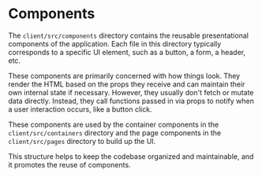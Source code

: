 # Components

The `client/src/components` directory contains the reusable presentational components of the application. Each file in this directory typically corresponds to a specific UI element, such as a button, a form, a header, etc.  

These components are primarily concerned with how things look. They render the HTML based on the props they receive and can maintain their own internal state if necessary. However, they usually don't fetch or mutate data directly. Instead, they call functions passed in via props to notify when a user interaction occurs, like a button click.  

These components are used by the container components in the `client/src/containers` directory and the page components in the `client/src/pages` directory to build up the UI.  

This structure helps to keep the codebase organized and maintainable, and it promotes the reuse of components.  
